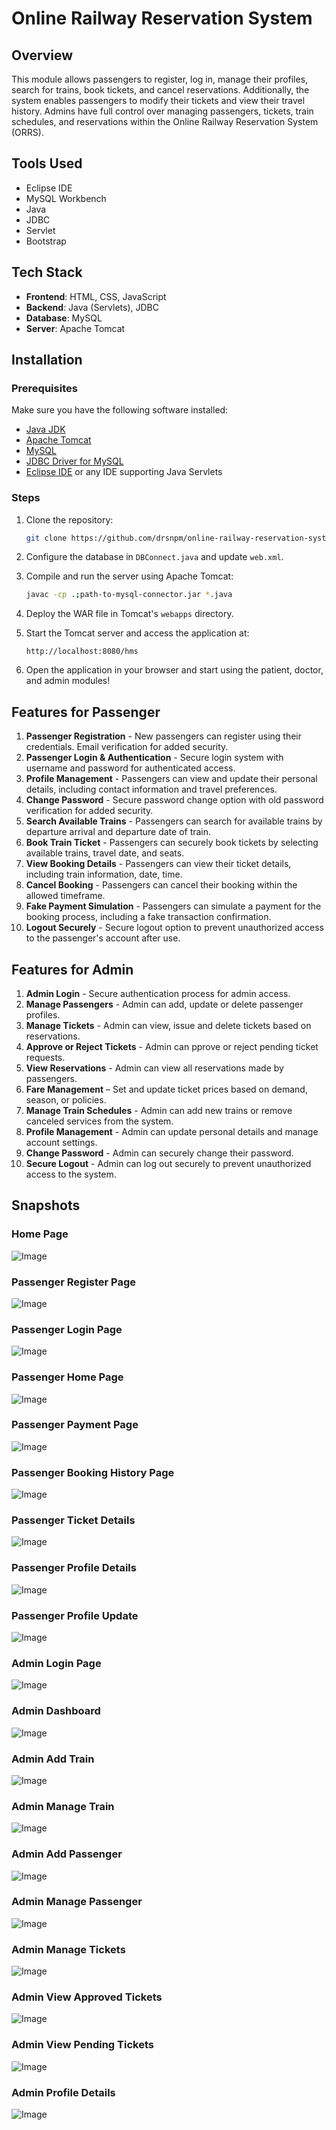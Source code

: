 # Online Railway Reservation System

## Overview
This module allows passengers to register, log in, manage their profiles, search for trains, book tickets, and cancel reservations. Additionally, the system enables passengers to modify their tickets and view their travel history. Admins have full control over managing passengers, tickets, train schedules, and reservations within the Online Railway Reservation System (ORRS).

## Tools Used
- Eclipse IDE
- MySQL Workbench
- Java
- JDBC
- Servlet
- Bootstrap

## Tech Stack
- **Frontend**: HTML, CSS, JavaScript
- **Backend**: Java (Servlets), JDBC
- **Database**: MySQL
- **Server**: Apache Tomcat

## Installation

### Prerequisites
Make sure you have the following software installed:
- [Java JDK](https://www.oracle.com/java/technologies/javase-jdk11-downloads.html)
- [Apache Tomcat](https://tomcat.apache.org/)
- [MySQL](https://www.mysql.com/)
- [JDBC Driver for MySQL](https://dev.mysql.com/downloads/connector/j/)
- [Eclipse IDE](https://www.eclipse.org/downloads/) or any IDE supporting Java Servlets

### Steps
1. Clone the repository:
   ```bash
   git clone https://github.com/drsnpm/online-railway-reservation-system.git

2. Configure the database in `DBConnect.java` and update `web.xml`.

3. Compile and run the server using Apache Tomcat:
   ```bash
   javac -cp .;path-to-mysql-connector.jar *.java
   ```

4. Deploy the WAR file in Tomcat's `webapps` directory.

5. Start the Tomcat server and access the application at:
   ```
   http://localhost:8080/hms
   ```

6. Open the application in your browser and start using the patient, doctor, and admin modules!

## Features for Passenger
1. **Passenger Registration** - New passengers can register using their credentials. Email verification for added security.
2. **Passenger Login & Authentication** - Secure login system with username and password for authenticated access.  
3. **Profile Management** - Passengers can view and update their personal details, including contact information and travel preferences.  
4. **Change Password** - Secure password change option with old password verification for added security.  
5. **Search Available Trains** - Passengers can search for available trains by departure arrival and departure date of train.
6. **Book Train Ticket** - Passengers can securely book tickets by selecting available trains, travel date, and seats.
7. **View Booking Details** - Passengers can view their ticket details, including train information, date, time.
8. **Cancel Booking** - Passengers can cancel their booking within the allowed timeframe.
9. **Fake Payment Simulation** - Passengers can simulate a payment for the booking process, including a fake transaction confirmation.
10. **Logout Securely** - Secure logout option to prevent unauthorized access to the passenger's account after use.

## Features for Admin
1. **Admin Login** - Secure authentication process for admin access.
2. **Manage Passengers** - Admin can add, update or delete passenger profiles.
3. **Manage Tickets** - Admin can view, issue and delete tickets based on reservations.
4. **Approve or Reject Tickets** - Admin can pprove or reject pending ticket requests.
5. **View Reservations** - Admin can view all reservations made by passengers.
6. **Fare Management** – Set and update ticket prices based on demand, season, or policies.
7. **Manage Train Schedules** - Admin can add new trains or remove canceled services from the system.
8. **Profile Management** - Admin can update personal details and manage account settings.
9. **Change Password** - Admin can securely change their password.
10. **Secure Logout** - Admin can log out securely to prevent unauthorized access to the system.


## Snapshots
### Home Page
![Image](https://github.com/user-attachments/assets/492b1d0e-1785-4501-8dfd-3dd0f5ac8651)
### Passenger Register Page
![Image](https://github.com/user-attachments/assets/66427515-08ba-4430-a386-3d5263d72a50)
### Passenger Login Page
![Image](https://github.com/user-attachments/assets/143aaec8-37f3-44b9-9e0e-59b0e9135fdb)
### Passenger Home Page
![Image](https://github.com/user-attachments/assets/3f633538-a5da-45b4-887f-8fb1316c3491)
### Passenger Payment Page
![Image](https://github.com/user-attachments/assets/b6c60f8d-29da-4ebe-95ef-a05e3a8dac73)
### Passenger Booking History Page
![Image](https://github.com/user-attachments/assets/4e77032d-44a1-4d8d-982f-9b66e1836142)
### Passenger Ticket Details
![Image](https://github.com/user-attachments/assets/75405f36-6ee0-417b-a26e-0addfd139307)
### Passenger Profile Details
![Image](https://github.com/user-attachments/assets/304b0549-a82a-4439-ae2f-9cfd643ecf1d)
### Passenger Profile Update
![Image](https://github.com/user-attachments/assets/97bee3ab-29ec-471d-a730-9490f00d94f3)

### Admin Login Page
![Image](https://github.com/user-attachments/assets/b41c9b85-31a6-4719-a973-65d358faafa8)
### Admin Dashboard
![Image](https://github.com/user-attachments/assets/3f76d2ba-1006-488d-9f1b-619d8125e63f)
### Admin Add Train
![Image](https://github.com/user-attachments/assets/787cbd10-d145-479b-9f77-28b9d276a0b1)
### Admin Manage Train
![Image](https://github.com/user-attachments/assets/fd6d94bb-9a16-4462-be50-e248bea30e22)
### Admin Add Passenger
![Image](https://github.com/user-attachments/assets/283936a1-6fa7-450c-b774-c7a536e5af65)
### Admin Manage Passenger
![Image](https://github.com/user-attachments/assets/d420a359-34a0-4204-9ac9-7b9ea8c59413)
### Admin Manage Tickets
![Image](https://github.com/user-attachments/assets/c77ee591-12ef-4ab9-a62b-4843f201cb75)
### Admin View Approved Tickets
![Image](https://github.com/user-attachments/assets/16d62e8c-2a03-4b1a-8001-e3366b8d33c3)
### Admin View Pending Tickets
![Image](https://github.com/user-attachments/assets/60757ac2-8dd7-446f-a9f8-4d3a972b8e3a)
### Admin Profile Details
![Image](https://github.com/user-attachments/assets/7e7d7fca-74e1-46a2-9993-f4555035e92d)
